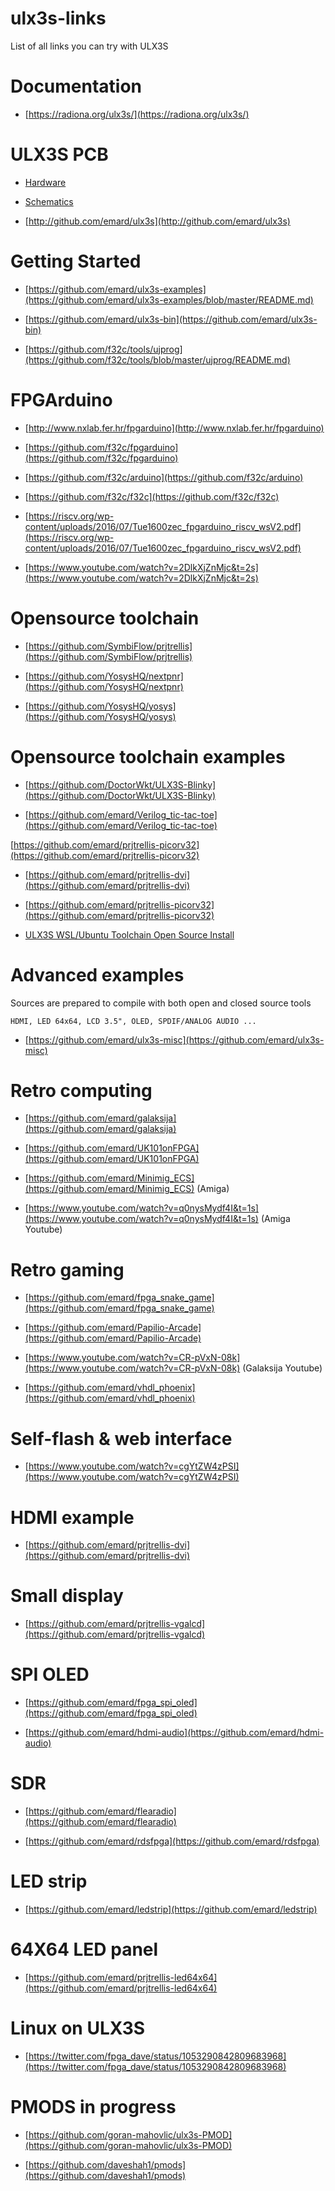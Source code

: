 # ulx3s-links
List of all links you can try with ULX3S

# Documentation

* [https://radiona.org/ulx3s/](https://radiona.org/ulx3s/)

# ULX3S PCB

* [Hardware](https://github.com/emard/ulx3s)

* [Schematics](https://github.com/emard/ulx3s/blob/master/doc/schematics.pdf)

* [http://github.com/emard/ulx3s](http://github.com/emard/ulx3s)
# Getting Started

* [https://github.com/emard/ulx3s-examples](https://github.com/emard/ulx3s-examples/blob/master/README.md)

* [https://github.com/emard/ulx3s-bin](https://github.com/emard/ulx3s-bin) 

* [https://github.com/f32c/tools/ujprog](https://github.com/f32c/tools/blob/master/ujprog/README.md)

# FPGArduino

* [http://www.nxlab.fer.hr/fpgarduino](http://www.nxlab.fer.hr/fpgarduino)

* [https://github.com/f32c/fpgarduino](https://github.com/f32c/fpgarduino)

* [https://github.com/f32c/arduino](https://github.com/f32c/arduino)

* [https://github.com/f32c/f32c](https://github.com/f32c/f32c)

* [https://riscv.org/wp-content/uploads/2016/07/Tue1600zec_fpgarduino_riscv_wsV2.pdf](https://riscv.org/wp-content/uploads/2016/07/Tue1600zec_fpgarduino_riscv_wsV2.pdf)

* [https://www.youtube.com/watch?v=2DlkXjZnMjc&t=2s](https://www.youtube.com/watch?v=2DlkXjZnMjc&t=2s)
		
# Opensource toolchain

* [https://github.com/SymbiFlow/prjtrellis](https://github.com/SymbiFlow/prjtrellis)

* [https://github.com/YosysHQ/nextpnr](https://github.com/YosysHQ/nextpnr)

* [https://github.com/YosysHQ/yosys](https://github.com/YosysHQ/yosys)

# Opensource toolchain examples

* [https://github.com/DoctorWkt/ULX3S-Blinky](https://github.com/DoctorWkt/ULX3S-Blinky)

* [https://github.com/emard/Verilog_tic-tac-toe](https://github.com/emard/Verilog_tic-tac-toe)

[https://github.com/emard/prjtrellis-picorv32](https://github.com/emard/prjtrellis-picorv32)


* [https://github.com/emard/prjtrellis-dvi](https://github.com/emard/prjtrellis-dvi)


* [https://github.com/emard/prjtrellis-picorv32](https://github.com/emard/prjtrellis-picorv32)

* [ULX3S WSL/Ubuntu Toolchain Open Source Install](https://gist.github.com/gojimmypi/f96cd86b2b8595b4cf3be4baf493c5a7) 

# Advanced examples

Sources are prepared to compile with both open and closed source tools

    HDMI, LED 64x64, LCD 3.5", OLED, SPDIF/ANALOG AUDIO ...

* [https://github.com/emard/ulx3s-misc](https://github.com/emard/ulx3s-misc)
		
# Retro computing

* [https://github.com/emard/galaksija](https://github.com/emard/galaksija)

* [https://github.com/emard/UK101onFPGA](https://github.com/emard/UK101onFPGA)

* [https://github.com/emard/Minimig_ECS](https://github.com/emard/Minimig_ECS)
(Amiga)

* [https://www.youtube.com/watch?v=q0nysMydf4I&t=1s](https://www.youtube.com/watch?v=q0nysMydf4I&t=1s)
(Amiga Youtube)

# Retro gaming

* [https://github.com/emard/fpga_snake_game](https://github.com/emard/fpga_snake_game)

* [https://github.com/emard/Papilio-Arcade](https://github.com/emard/Papilio-Arcade)

* [https://www.youtube.com/watch?v=CR-pVxN-08k](https://www.youtube.com/watch?v=CR-pVxN-08k) (Galaksija Youtube)

* [https://github.com/emard/vhdl_phoenix](https://github.com/emard/vhdl_phoenix)
		
# Self-flash & web interface

* [https://www.youtube.com/watch?v=cgYtZW4zPSI](https://www.youtube.com/watch?v=cgYtZW4zPSI)
# HDMI example

* [https://github.com/emard/prjtrellis-dvi](https://github.com/emard/prjtrellis-dvi)

# Small display

* [https://github.com/emard/prjtrellis-vgalcd](https://github.com/emard/prjtrellis-vgalcd)

# SPI OLED 

* [https://github.com/emard/fpga_spi_oled](https://github.com/emard/fpga_spi_oled)

* [https://github.com/emard/hdmi-audio](https://github.com/emard/hdmi-audio)

# SDR

* [https://github.com/emard/flearadio](https://github.com/emard/flearadio)

* [https://github.com/emard/rdsfpga](https://github.com/emard/rdsfpga)

# LED strip

* [https://github.com/emard/ledstrip](https://github.com/emard/ledstrip)

# 64X64 LED panel

* [https://github.com/emard/prjtrellis-led64x64](https://github.com/emard/prjtrellis-led64x64)

# Linux on ULX3S

* [https://twitter.com/fpga_dave/status/1053290842809683968](https://twitter.com/fpga_dave/status/1053290842809683968)

# PMODS in progress

* [https://github.com/goran-mahovlic/ulx3s-PMOD](https://github.com/goran-mahovlic/ulx3s-PMOD)

* [https://github.com/daveshah1/pmods](https://github.com/daveshah1/pmods)
